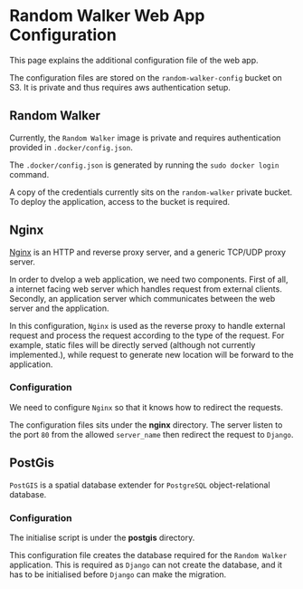 # Random Walker Web App Configuration

This page explains the additional configuration file of the web app.

The configuration files are stored on the `random-walker-config` bucket on S3.
It is private and thus requires aws authentication setup.

## Random Walker

Currently, the `Random Walker` image is private and requires authentication
provided in `.docker/config.json`. 

The `.docker/config.json` is generated by running the `sudo docker login`
command.

A copy of the credentials currently sits on the `random-walker` private bucket.
To deploy the application, access to the bucket is required.

## Nginx

[Nginx](https://nginx.org/en/) is an HTTP and reverse proxy server, and a
generic TCP/UDP proxy server.

In order to dvelop a web application, we need two components. First of all, a
internet facing web server which handles request from external clients.
Secondly, an application server which communicates between the web server and
the application.

In this configuration, `Nginx` is used as the reverse proxy to handle external
request and process the request according to the type of the request. For
example, static files will be directly served (although not currently
implemented.), while request to generate new location will be forward to the
application.

### Configuration

We need to configure `Nginx` so that it knows how to redirect the requests.

The configuration files sits under the **nginx** directory. The server listen to
the port `80` from the allowed `server_name` then redirect the request to
`Django`.


## PostGis

`PostGIS` is a spatial database extender for `PostgreSQL` object-relational
database.

### Configuration

The initialise script is under the **postgis** directory.

This configuration file creates the database required for the `Random Walker`
application. This is required as `Django` can not create the database, and it
has to be initialised before `Django` can make the migration.
